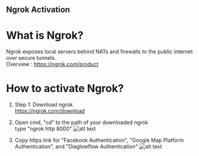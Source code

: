 ## Ngrok Activation

# What is Ngrok?
Ngrok exposes local servers behind NATs and firewalls to the public internet over secure tunnels. <br>
Overview : https://ngrok.com/product

# How to activate Ngrok?
1) Step 1: Download ngrok <br>
https://ngrok.com/download

2) Open cmd, "cd" to the path of your downloaded ngrok <br>
type "ngrok http 8000"
![alt text](https://github.com/KevinChngJY/IntelligentReservationSystem/blob/main/Images/Ngrok1.png) 

3) Copy https link for "Facebook Authentication", "Google Map Platform Authentication", and "Diaglowflow Authentication"
![alt text](https://github.com/KevinChngJY/IntelligentReservationSystem/blob/main/Images/Ngrok2.png) 

